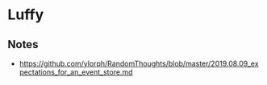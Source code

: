 # Luffy

## Notes

- https://github.com/ylorph/RandomThoughts/blob/master/2019.08.09_expectations_for_an_event_store.md
